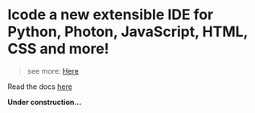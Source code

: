 # Icode a new extensible IDE for Python, Photon, JavaScript, HTML, CSS and more!

> see more: [Here](https://igdaliascabamba.github.io/get-icode/)

Read the docs [here](https://github.com/IgdaliasCabamba/icode/docs/main.rst)

**Under construction...**